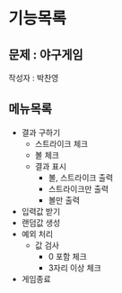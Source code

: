 # 기능목록

## 문제 : 야구게임
작성자 : 박찬영

## 메뉴목록

- 결과 구하기
  - 스트라이크 체크
  - 볼 체크
  - 결과 표시
    - 볼, 스트라이크 출력
    - 스트라이크만 출력
    - 볼만 출력
- 입력값 받기
- 랜덤값 생성
- 예외 처리
  - 값 검사
    - 0 포함 체크
    - 3자리 이상 체크
- 게임종료